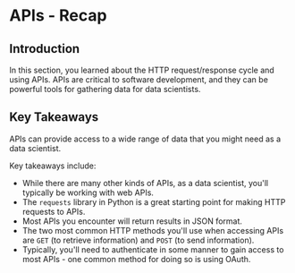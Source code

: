 # APIs - Recap

## Introduction

In this section, you learned about the HTTP request/response cycle and using APIs. APIs are critical to software development, and they can be powerful tools for gathering data for data scientists.

## Key Takeaways

APIs can provide access to a wide range of data that you might need as a data scientist.

Key takeaways include:

* While there are many other kinds of APIs, as a data scientist, you'll typically be working with web APIs.
* The `requests` library in Python is a great starting point for making HTTP requests to APIs.
* Most APIs you encounter will return results in JSON format.
* The two most common HTTP methods you'll use when accessing APIs are `GET` (to retrieve information) and `POST` (to send information).
* Typically, you'll need to authenticate in some manner to gain access to most APIs - one common method for doing so is using OAuth. 
